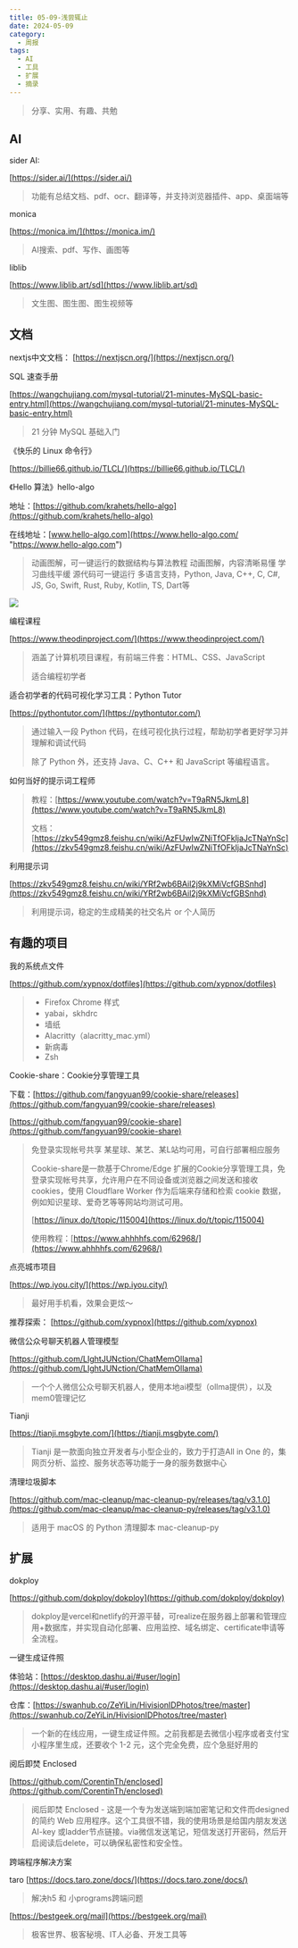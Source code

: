 ```yaml
---
title: 05-09-浅尝辄止
date: 2024-05-09
category:
  - 周报
tags:
  - AI
  - 工具
  - 扩展
  - 摘录
---
```



> 分享、实用、有趣、共勉



## AI

sider AI:

[https://sider.ai/](https://sider.ai/)

> 功能有总结文档、pdf、ocr、翻译等，并支持浏览器插件、app、桌面端等



monica

[https://monica.im/](https://monica.im/)
> AI搜索、pdf、写作、画图等


liblib

[https://www.liblib.art/sd](https://www.liblib.art/sd)
>文生图、图生图、图生视频等



## 文档


nextjs中文文档：
[https://nextjscn.org/](https://nextjscn.org/)

SQL 速查手册

[https://wangchujiang.com/mysql-tutorial/21-minutes-MySQL-basic-entry.html](https://wangchujiang.com/mysql-tutorial/21-minutes-MySQL-basic-entry.html)
>21 分钟 MySQL 基础入门


《快乐的 Linux 命令行》

[https://billie66.github.io/TLCL/](https://billie66.github.io/TLCL/)


《Hello 算法》hello-algo

地址：[https://github.com/krahets/hello-algo](https://github.com/krahets/hello-algo)

在线地址：[www.hello-algo.com](https://www.hello-algo.com/ "https://www.hello-algo.com")
>动画图解，可一键运行的数据结构与算法教程 动画图解，内容清晰易懂 学习曲线平缓 源代码可一键运行 多语言支持，Python, Java, C++, C, C#, JS, Go, Swift, Rust, Ruby, Kotlin, TS, Dart等
>

![](https://camo.githubusercontent.com/16cf041508719b92f943c8dd718a7ac0edfe9db33385d18536e4cf58cb549184/68747470733a2f2f7777772e68656c6c6f2d616c676f2e636f6d2f696e6465782e6173736574732f68656c6c6f5f616c676f5f6865616465722e706e67)



编程课程

[https://www.theodinproject.com/](https://www.theodinproject.com/)

> 涵盖了计算机项目课程，有前端三件套：HTML、CSS、JavaScript
> 
> 适合编程初学者


适合初学者的代码可视化学习工具：Python Tutor

[https://pythontutor.com/](https://pythontutor.com/)
>通过输入一段 Python 代码，在线可视化执行过程，帮助初学者更好学习并理解和调试代码
>
>除了 Python 外，还支持 Java、C、C++ 和 JavaScript 等编程语言。


如何当好的提示词工程师
>教程：[https://www.youtube.com/watch?v=T9aRN5JkmL8](https://www.youtube.com/watch?v=T9aRN5JkmL8)
>
>文档：[https://zkv549gmz8.feishu.cn/wiki/AzFUwIwZNiTfOFkIjaJcTNaYnSc](https://zkv549gmz8.feishu.cn/wiki/AzFUwIwZNiTfOFkIjaJcTNaYnSc)



利用提示词

[https://zkv549gmz8.feishu.cn/wiki/YRf2wb6BAil2j9kXMiVcfGBSnhd](https://zkv549gmz8.feishu.cn/wiki/YRf2wb6BAil2j9kXMiVcfGBSnhd)
>利用提示词，稳定的生成精美的社交名片 or 个人简历



## 有趣的项目


我的系统点文件

[https://github.com/xypnox/dotfiles](https://github.com/xypnox/dotfiles)

> -   Firefox Chrome 样式
> -   yabai，skhdrc
> -   墙纸
> -   Alacritty（alacritty_mac.yml）
> -   新病毒
> -   Zsh


Cookie-share：Cookie分享管理工具

下载：[https://github.com/fangyuan99/cookie-share/releases](https://github.com/fangyuan99/cookie-share/releases)

[https://github.com/fangyuan99/cookie-share](https://github.com/fangyuan99/cookie-share)
>免登录实现帐号共享 某星球、某艺、某L站均可用，可自行部署相应服务
>
>Cookie-share是一款基于Chrome/Edge 扩展的Cookie分享管理工具，免登录实现帐号共享，允许用户在不同设备或浏览器之间发送和接收 cookies，使用 Cloudflare Worker 作为后端来存储和检索 cookie 数据，例如知识星球、爱奇艺等等网站均测试可用。
>
>[https://linux.do/t/topic/115004](https://linux.do/t/topic/115004)
>
>使用教程：[https://www.ahhhhfs.com/62968/](https://www.ahhhhfs.com/62968/)


点亮城市项目

[https://wp.iyou.city/](https://wp.iyou.city/)
>最好用手机看，效果会更炫～

推荐探索：
[https://github.com/xypnox](https://github.com/xypnox)

微信公众号聊天机器人管理模型

[https://github.com/LIghtJUNction/ChatMemOllama](https://github.com/LIghtJUNction/ChatMemOllama)
>一个个人微信公众号聊天机器人，使用本地ai模型（ollma提供），以及mem0管理记忆


Tianji

[https://tianji.msgbyte.com/](https://tianji.msgbyte.com/)
>Tianji 是一款面向独立开发者与小型企业的，致力于打造All in One 的，集网页分析、监控、服务状态等功能于一身的服务数据中心


清理垃圾脚本

[https://github.com/mac-cleanup/mac-cleanup-py/releases/tag/v3.1.0](https://github.com/mac-cleanup/mac-cleanup-py/releases/tag/v3.1.0)

>适用于 macOS 的 Python 清理脚本 mac-cleanup-py




## 扩展


dokploy

[https://github.com/dokploy/dokploy](https://github.com/dokploy/dokploy)

>dokploy是vercel和netlify的开源平替，可realize在服务器上部署和管理应用+数据库，并实现自动化部署、应用监控、域名绑定、certificate申请等全流程。


一键生成证件照

体验站：[https://desktop.dashu.ai/#user/login](https://desktop.dashu.ai/#user/login)

仓库：[https://swanhub.co/ZeYiLin/HivisionIDPhotos/tree/master](https://swanhub.co/ZeYiLin/HivisionIDPhotos/tree/master)
>一个新的在线应用，一键生成证件照。之前我都是去微信小程序或者支付宝小程序里生成，还要收个 1-2 元，这个完全免费，应个急挺好用的


阅后即焚 Enclosed

[https://github.com/CorentinTh/enclosed](https://github.com/CorentinTh/enclosed)
>阅后即焚 Enclosed - 这是一个专为发送端到端加密笔记和文件而designed的简约 Web 应用程序。这个工具很不错，我的使用场景是给国内朋友发送 AI-key 或ladder节点链接。via微信发送笔记，短信发送打开密码，然后开启阅读后delete，可以确保私密性和安全性。

跨端程序解决方案

taro
[https://docs.taro.zone/docs/](https://docs.taro.zone/docs/)
> 解决h5 和 小programs跨端问题


[https://bestgeek.org/mail](https://bestgeek.org/mail)
>极客世界、极客秘境、IT人必备、开发工具等


